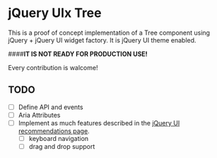 jQuery UIx Tree
==================

This is a proof of concept implementation of a Tree component using jQuery + jQuery UI widget factory. 
It is jQuery UI theme enabled.

####**IT IS NOT READY FOR PRODUCTION USE!**

Every contribution is walcome! 


TODO
----

- [ ] Define API and events
- [ ] Aria Attributes
- [ ] Implement as much features described in the
      [jQuery UI recommendations page](http://wiki.jqueryui.com/w/page/12138128/Tree).
  - [ ] keyboard navigation
  - [ ] drag and drop support
